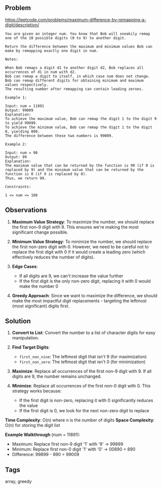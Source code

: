## Problem

https://leetcode.com/problems/maximum-difference-by-remapping-a-digit/description/

```
You are given an integer num. You know that Bob will sneakily remap one of the 10 possible digits (0 to 9) to another digit.

Return the difference between the maximum and minimum values Bob can make by remapping exactly one digit in num.

Notes:

When Bob remaps a digit d1 to another digit d2, Bob replaces all occurrences of d1 in num with d2.
Bob can remap a digit to itself, in which case num does not change.
Bob can remap different digits for obtaining minimum and maximum values respectively.
The resulting number after remapping can contain leading zeroes.

Example 1:

Input: num = 11891
Output: 99009
Explanation: 
To achieve the maximum value, Bob can remap the digit 1 to the digit 9 to yield 99899.
To achieve the minimum value, Bob can remap the digit 1 to the digit 0, yielding 890.
The difference between these two numbers is 99009.

Example 2:

Input: num = 90
Output: 99
Explanation:
The maximum value that can be returned by the function is 99 (if 0 is replaced by 9) and the minimum value that can be returned by the function is 0 (if 9 is replaced by 0).
Thus, we return 99.

Constraints:

1 <= num <= 108
```

## Observations

1. **Maximum Value Strategy**: To maximize the number, we should replace the first non-9 digit with 9. This ensures we're making the most significant change possible.

2. **Minimum Value Strategy**: To minimize the number, we should replace the first non-zero digit with 0. However, we need to be careful not to replace the first digit with 0 if it would create a leading zero (which effectively reduces the number of digits).

3. **Edge Cases**: 
   - If all digits are 9, we can't increase the value further
   - If the first digit is the only non-zero digit, replacing it with 0 would make the number 0

4. **Greedy Approach**: Since we want to maximize the difference, we should make the most impactful digit replacements - targeting the leftmost (most significant) digits first.

## Solution

1. **Convert to List**: Convert the number to a list of character digits for easy manipulation.

2. **Find Target Digits**:
   - `first_non_nine`: The leftmost digit that isn't 9 (for maximization)
   - `first_non_zero`: The leftmost digit that isn't 0 (for minimization)

3. **Maximize**: Replace all occurrences of the first non-9 digit with 9. If all digits are 9, the number remains unchanged.

4. **Minimize**: Replace all occurrences of the first non-0 digit with 0. This strategy works because:
   - If the first digit is non-zero, replacing it with 0 significantly reduces the value
   - If the first digit is 0, we look for the next non-zero digit to replace

**Time Complexity**: O(n) where n is the number of digits
**Space Complexity**: O(n) for storing the digit list

**Example Walkthrough** (num = 11891):
- Maximum: Replace first non-9 digit '1' with '9' → 99899
- Minimum: Replace first non-0 digit '1' with '0' → 00890 = 890
- Difference: 99899 - 890 = 99009

## Tags

array, greedy